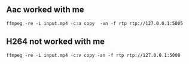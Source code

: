 
Aac worked with me
---------------

    ffmpeg -re -i input.mp4 -c:a copy  -vn -f rtp rtp://127.0.0.1:5005
H264 not worked with me
---------------

    ffmpeg -re -i input.mp4 -c:v copy -an -f rtp rtp://127.0.0.1:5000
